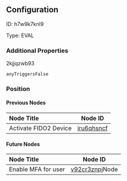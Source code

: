 # <nil>
## Configuration
ID:  h7w9k7knl9

Type: EVAL 







### Additional Properties
2kjjqzwb93
```string 
anyTriggersFalse
```





### Position

#### Previous Nodes
| Node Title | Node ID |
| :------------- | ------------ |
| Activate FIDO2 Device | [iru6qhsncf](./iru6qhsncf.md) | 
 
 #### Future Nodes
| Node Title | Node ID |
| :------------- | ------------ |
| Enable MFA for user |[v92cr3znpj](./v92cr3znpj.md)Node |[2kjjqzwb93](./2kjjqzwb93.md) | 